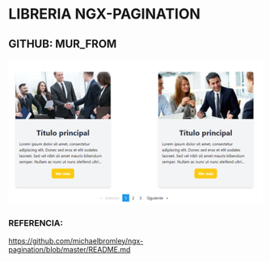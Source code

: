 <!-- 0.- PAGINATION-V1-->

# LIBRERIA NGX-PAGINATION

## GITHUB: MUR_FROM

![Texto alternativo](imagenes/pagination.png "Título opcional")

### REFERENCIA:

https://github.com/michaelbromley/ngx-pagination/blob/master/README.md

<!-- /0.- PAGINATION-V1-->
